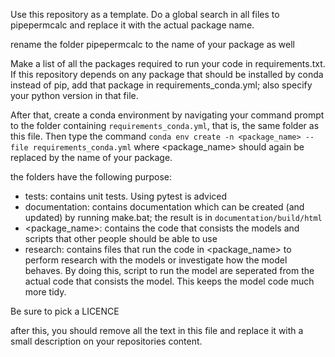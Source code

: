 Use this repository as a template. Do a global search in all files to pipepermcalc and replace it with the actual package name.

rename the folder pipepermcalc to the name of your package as well

Make a list of all the packages required to run your code in requirements.txt. If this repository depends on any package
that should be installed by conda instead of pip, add that package in requirements_conda.yml; also specify your
python version in that file.

After that, create a conda environment by navigating your command prompt to the folder containing `requirements_conda.yml`,
that is, the same folder as this file. Then type the command `conda env create -n <package_name> --file requirements_conda.yml` where
<package_name> should again be replaced by the name of your package.

the folders have the following purpose:
- tests: contains unit tests. Using pytest is adviced
- documentation: contains documentation which can be created (and updated) by running make.bat; the result is in `documentation/build/html`
- <package_name>: contains the code that consists the models and scripts that other people should be able to use
- research: contains files that run the code in <package_name> to perform research with the models or investigate how
  the model behaves. By doing this, script to run the model are seperated from the actual code that consists the model.
  This keeps the model code much more tidy.

Be sure to pick a LICENCE

after this, you should remove all the text in this file and replace it with a small description on your repositories
content.
